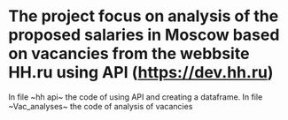 # The project focus on analysis of the proposed salaries in Moscow based on vacancies from the webbsite HH.ru using API (https://dev.hh.ru)
In file ~hh api~ the code of using API and creating a dataframe.
In file ~Vac_analyses~ the code of analysis of vacancies
